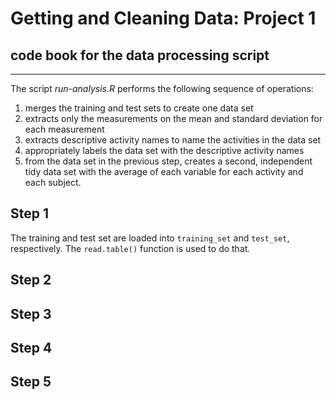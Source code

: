 # Getting and Cleaning Data: Project 1
## code book for the data processing script 
---
The script *run-analysis.R* performs the following sequence of operations:

1. merges the training and test sets to create one data set
2. extracts only the measurements on the mean and standard deviation for each measurement
3. extracts descriptive activity names to name the activities in the data set
4. appropriately labels the data set with the descriptive activity names
5. from the data set in the previous step, creates a second, independent tidy data set with the average of each variable for each activity and each subject.

**Step 1**
---
The training and test set are loaded into `training_set` and `test_set`, respectively. 
The `read.table()` function is used to do that. 

**Step 2**
---

**Step 3**
---

**Step 4**
---

**Step 5**
---



